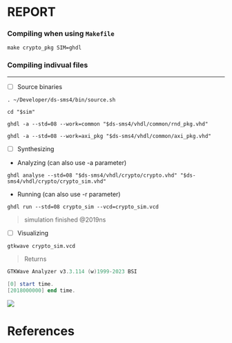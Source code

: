 # REPORT

### Compiling when using `Makefile`

```
make crypto_pkg SIM=ghdl
```

### Compiling indivual files

---

- [ ] Source binaries

```
. ~/Developer/ds-sms4/bin/source.sh
```

```
cd "$sim"
```

```
ghdl -a --std=08 --work=common "$ds-sms4/vhdl/common/rnd_pkg.vhd"
```

```
ghdl -a --std=08 --work=axi_pkg "$ds-sms4/vhdl/common/axi_pkg.vhd"
```


- [ ] Synthesizing

* Analyzing (can also use -a parameter)

```
ghdl analyse --std=08 "$ds-sms4/vhdl/crypto/crypto.vhd" "$ds-sms4/vhdl/crypto/crypto_sim.vhd"
```

* Running (can also use -r parameter)

```
ghdl run --std=08 crypto_sim --vcd=crypto_sim.vcd
```
> simulation finished @2019ns

- [ ] Visualizing

```
gtkwave crypto_sim.vcd
```
> Returns
```powershell
GTKWave Analyzer v3.3.114 (w)1999-2023 BSI

[0] start time.
[2018000000] end time.
```

<img src=images/timer_sim.png width='' height='' > </img>


# References


